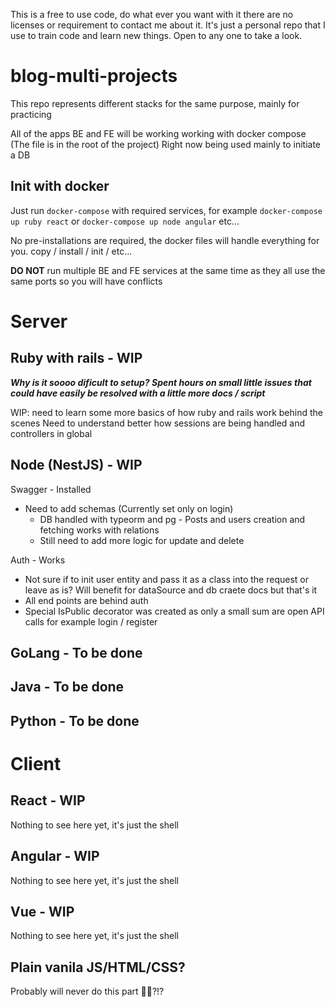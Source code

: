 This is a free to use code, do what ever you want with it there are no licenses or requirement to contact me about it.
It's just a personal repo that I use to train code and learn new things.
Open to any one to take a look.


# blog-multi-projects
This repo represents different stacks for the same purpose, mainly for practicing

All of the apps BE and FE will be working working with docker compose (The file is in the root of the project)
Right now being used mainly to initiate a DB

## Init with docker
Just run `docker-compose` with required services, for example `docker-compose up ruby react` or `docker-compose up node angular` etc...

No pre-installations are required, the docker files will handle everything for you. copy / install / init / etc...

**DO NOT** run multiple BE and FE services at the same time as they all use the same ports so you will have conflicts

# Server

## Ruby with rails - WIP
***Why is it soooo dificult to setup? Spent hours on small little issues that could have easily be resolved with a little more docs / script***

WIP: need to learn some more basics of how ruby and rails work behind the scenes
Need to understand better how sessions are being handled and controllers in global

## Node (NestJS) - WIP
Swagger - Installed
- Need to add schemas (Currently set only on login)
    - DB handled with typeorm and pg - Posts and users creation and fetching works with relations
    - Still need to add more logic for update and delete

Auth - Works
- Not sure if to init user entity and pass it as a class into the request or leave as is? Will benefit for dataSource and db craete docs but that's it
- All end points are behind auth 
- Special IsPublic decorator was created as only a small sum are open API calls for example login / register

## GoLang - To be done

## Java - To be done

## Python - To be done


# Client

## React - WIP
Nothing to see here yet, it's just the shell

## Angular - WIP
Nothing to see here yet, it's just the shell

## Vue - WIP
Nothing to see here yet, it's just the shell

## Plain vanila JS/HTML/CSS?
Probably will never do this part 🤷‍♂️?!?



